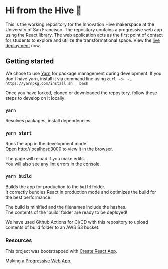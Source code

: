 # Hi from the Hive 👋

This is the working repository for the Innovation Hive makerspace at the University of San Francisco. The repository contains a progressive web app using the React library. The web application acts as the first point of contact for students to explore and utilize the transformational space. View the [live deployment](http://usfca.hive.s3-website-us-west-1.amazonaws.com) now.


## Getting started

We chose to use [Yarn](https://yarnpkg.com) for package management during development.
If you don't have yarn, install it via command line using `curl -o- -L https://yarnpkg.com/install.sh | bash`

Once you have forked, cloned or downloaded the repository, follow these steps to develop on it locally:

### `yarn`

Resolves packages, install dependencies.

### `yarn start`

Runs the app in the development mode.\
Open [http://localhost:3000](http://localhost:3000) to view it in the browser.

The page will reload if you make edits.\
You will also see any lint errors in the console.

### `yarn build`

Builds the app for production to the `build` folder.\
It correctly bundles React in production mode and optimizes the build for the best performance.

The build is minified and the filenames include the hashes.\
The contents of the 'build' folder are ready to be deployed!

We have used Github Actions for CI/CD with this repository to upload contents of build folder to an AWS S3 bucket.


### Resources

This project was bootstrapped with [Create React App](https://github.com/facebook/create-react-app).

Making a [Progressive Web App](https://facebook.github.io/create-react-app/docs/making-a-progressive-web-app).
